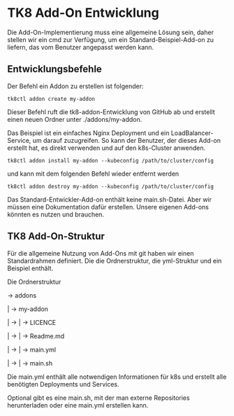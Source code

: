 # TK8 Add-On Entwicklung

Die Add-On-Implementierung muss eine allgemeine Lösung sein, daher stellen wir ein cmd zur Verfügung, um ein Standard-Beispiel-Add-on zu liefern, das vom Benutzer angepasst werden kann.

## Entwicklungsbefehle

Der Befehl ein Addon zu erstellen ist folgender:

```shell
tk8ctl addon create my-addon
```

Dieser Befehl ruft die tk8-addon-Entwicklung von GitHub ab und erstellt einen neuen Ordner unter ./addons/my-addon.

Das Beispiel ist ein einfaches Nginx Deployment und ein LoadBalancer-Service, um darauf zuzugreifen. So kann der Benutzer, der dieses Add-on erstellt hat, es direkt verwenden und auf den k8s-Cluster anwenden.

```shell
tk8ctl addon install my-addon --kubeconfig /path/to/cluster/config
```

und kann mit dem folgenden Befehl wieder entfernt werden

```shell
tk8ctl addon destroy my-addon --kubeconfig /path/to/cluster/config
```

Das Standard-Entwickler-Add-on enthält keine main.sh-Datei. Aber wir müssen eine Dokumentation dafür erstellen. Unsere eigenen Add-ons könnten es nutzen und brauchen.

## TK8 Add-On-Struktur

Für die allgemeine Nutzung von Add-Ons mit git haben wir einen Standardrahmen definiert. Die die Ordnerstruktur, die yml-Struktur und ein Beispiel enthält.

Die Ordnerstruktur

→ addons

| → my-addon

| →  | → LICENCE

| →  | → Readme.md

| →  | → main.yml

| →  | → main.sh

Die main.yml enthält alle notwendigen Informationen für k8s und erstellt alle benötigten Deployments und Services.

Optional gibt es eine main.sh, mit der man externe Repositories herunterladen oder eine main.yml erstellen kann.